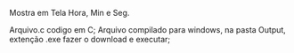 Mostra em Tela Hora, Min e Seg.

Arquivo.c codigo em C;
Arquivo compilado para windows, na pasta Output, extenção .exe  fazer o download e executar;
